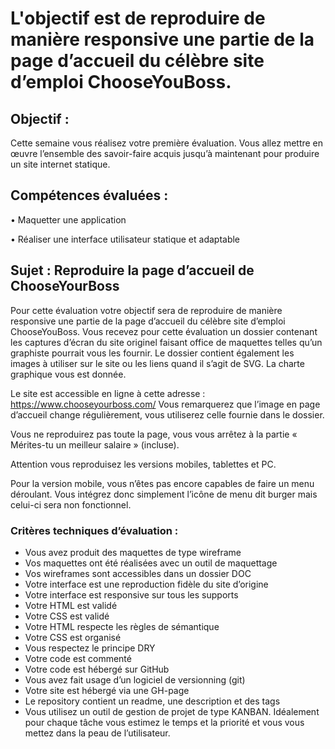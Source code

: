 # L'objectif est de reproduire de manière responsive une partie de la page d’accueil du célèbre site d’emploi ChooseYouBoss.

## Objectif :

Cette semaine vous réalisez votre première évaluation. Vous allez mettre en œuvre l’ensemble des savoir-faire acquis jusqu’à maintenant pour produire un site internet statique.

## Compétences évaluées :

• Maquetter une application

• Réaliser une interface utilisateur statique et adaptable

## Sujet : Reproduire la page d’accueil de ChooseYourBoss

Pour cette évaluation votre objectif sera de reproduire de manière responsive une partie de la page
d’accueil du célèbre site d’emploi ChooseYouBoss.
Vous recevez pour cette évaluation un dossier contenant les captures d’écran du site originel faisant office de maquettes telles qu’un graphiste pourrait vous les fournir. Le dossier contient également les images à utiliser sur le site ou les liens quand il s’agit de SVG. La charte graphique vous est donnée.

Le site est accessible en ligne à cette adresse : https://www.chooseyourboss.com/
Vous remarquerez que l’image en page d’accueil change régulièrement, vous utiliserez celle fournie dans le dossier.

Vous ne reproduirez pas toute la page, vous vous arrêtez à la partie « Mérites-tu un meilleur salaire » (incluse).

Attention vous reproduisez les versions mobiles, tablettes et PC.

Pour la version mobile, vous n’êtes pas encore capables de faire un menu déroulant. Vous intégrez donc simplement l’icône de menu dit burger mais celui-ci sera non fonctionnel.


### Critères techniques d’évaluation :

- Vous avez produit des maquettes de type wireframe
- Vos maquettes ont été réalisées avec un outil de maquettage
- Vos wireframes sont accessibles dans un dossier DOC
- Votre interface est une reproduction fidèle du site d’origine
- Votre interface est responsive sur tous les supports
- Votre HTML est validé
- Votre CSS est validé
- Votre HTML respecte les règles de sémantique
- Votre CSS est organisé
- Vous respectez le principe DRY
- Votre code est commenté
- Votre code est hébergé sur GitHub
- Vous avez fait usage d’un logiciel de versionning (git)
- Votre site est hébergé via une GH-page
- Le repository contient un readme, une description et des tags
- Vous utilisez un outil de gestion de projet de type KANBAN. Idéalement pour chaque tâche vous estimez le temps et la priorité et vous vous mettez dans la peau de l’utilisateur.


